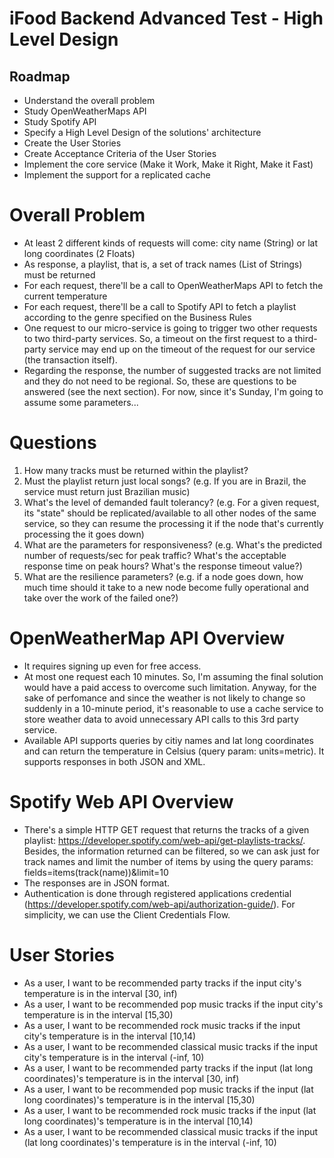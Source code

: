 # iFood Backend Advanced Test - High Level Design

## Roadmap

* Understand the overall problem
* Study OpenWeatherMaps API
* Study Spotify API
* Specify a High Level Design of the solutions' architecture
* Create the User Stories
* Create Acceptance Criteria of the User Stories
* Implement the core service (Make it Work, Make it Right, Make it Fast)
* Implement the support for a replicated cache

# Overall Problem

* At least 2 different kinds of requests will come: city name (String) or lat long coordinates (2 Floats)
* As response, a playlist, that is, a set of track names (List of Strings) must be returned
* For each request, there'll be a call to OpenWeatherMaps API to fetch the current temperature
* For each request, there'll be a call to Spotify API to fetch a playlist according to the genre specified on the Business Rules
* One request to our micro-service is going to trigger two other requests to two third-party services. So, a timeout on the first request to a third-party service may end up on the timeout of the request for our service (the transaction itself).
* Regarding the response, the number of suggested tracks are not limited and they do not need to be regional. So, these are questions to be answered (see the next section). For now, since it's Sunday, I'm going to assume some parameters...

# Questions

1. How many tracks must be returned within the playlist?
2. Must the playlist return just local songs? (e.g. If you are in Brazil, the service must return just Brazilian music)
3. What's the level of demanded fault tolerancy? (e.g. For a given request, its "state" should be replicated/available to all other nodes of the same service, so they can resume the processing it if the node that's currently processing the it goes down)
4. What are the parameters for responsiveness? (e.g. What's the predicted number of requests/sec for peak traffic? What's the acceptable response time on peak hours? What's the response timeout value?)
5. What are the resilience parameters? (e.g. if a node goes down, how much time should it take to a new node become fully operational and take over the work of the failed one?)

# OpenWeatherMap API Overview

* It requires signing up even for free access.
* At most one request each 10 minutes. So, I'm assuming the final solution would have a paid access to overcome such limitation. Anyway, for the sake of perfomance and since the weather is not likely to change so suddenly in a 10-minute period, it's reasonable to use a cache service to store weather data to avoid unnecessary API calls to this 3rd party service. 
* Available API supports queries by citiy names and lat long coordinates and can return the temperature in Celsius (query param: units=metric). It supports responses in both JSON and XML.


# Spotify Web API Overview

* There's a simple HTTP GET request that returns the tracks of a given playlist: https://developer.spotify.com/web-api/get-playlists-tracks/. Besides, the information returned can be filtered, so we can ask just for track names and limit the number of items by using the query params: fields=items(track(name))&limit=10 
* The responses are in JSON format.
* Authentication is done through registered applications credential (https://developer.spotify.com/web-api/authorization-guide/). For simplicity, we can use the Client Credentials Flow.


# User Stories

* As a user, I want to be recommended party tracks if the input city's temperature is in the interval [30, inf)
* As a user, I want to be recommended pop music tracks if the input city's temperature is in the interval [15,30)
* As a user, I want to be recommended rock music tracks if the input city's temperature is in the interval [10,14)
* As a user, I want to be recommended classical music tracks if the input city's temperature is in the interval (-inf, 10)
* As a user, I want to be recommended party tracks if the input (lat long coordinates)'s temperature is in the interval [30, inf)
* As a user, I want to be recommended pop music tracks if the input (lat long coordinates)'s temperature is in the interval [15,30)
* As a user, I want to be recommended rock music tracks if the input (lat long coordinates)'s temperature is in the interval [10,14)
* As a user, I want to be recommended classical music tracks if the input (lat long coordinates)'s temperature is in the interval (-inf, 10)
